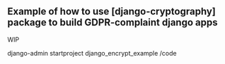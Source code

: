 ## Example of how to use [django-cryptography] package to build GDPR-complaint django apps

WIP

django-admin startproject django_encrypt_example /code